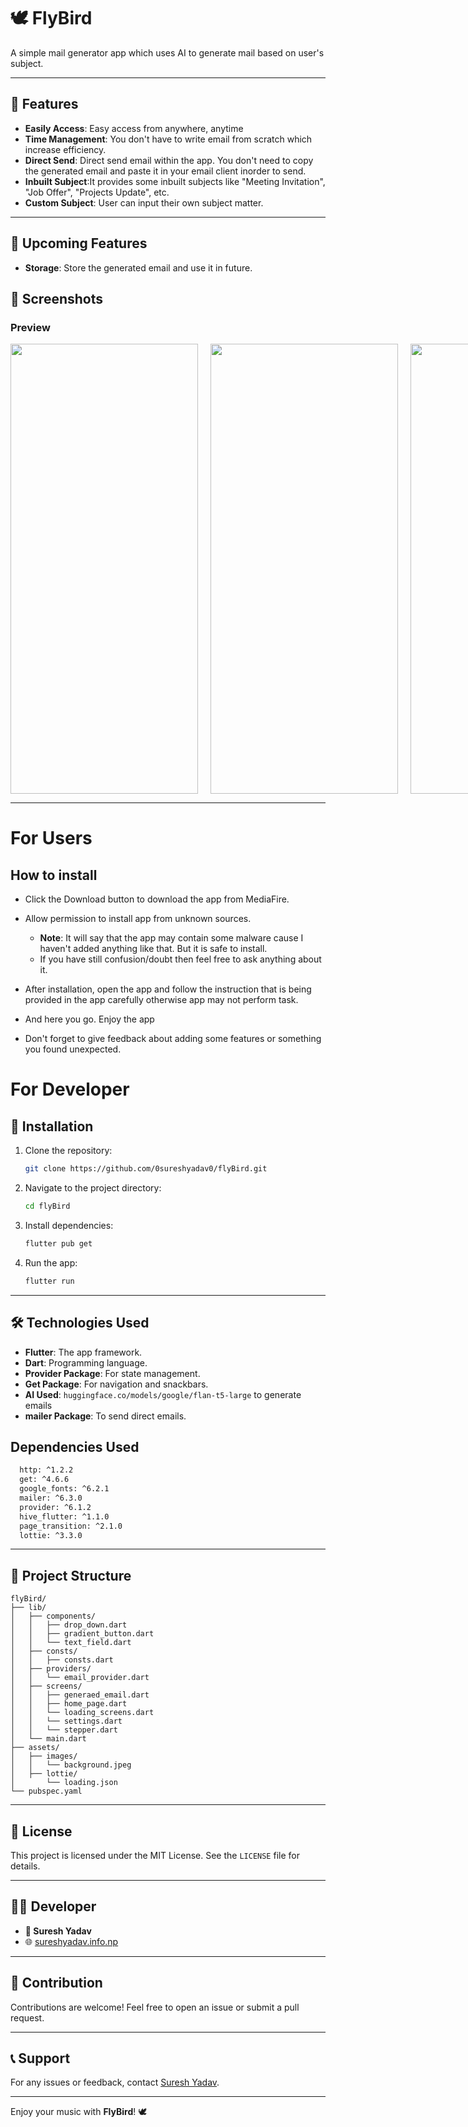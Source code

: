 # 🕊️ FlyBird

A simple mail generator app which uses AI to generate mail based on user's subject.

---

## 🌟 Features

- **Easily Access**: Easy access from anywhere, anytime
- **Time Management**: You don't have to write email from scratch which increase efficiency.
- **Direct Send**: Direct send email within the app. You don't need to copy the generated email and paste it in your email client inorder to send.
- **Inbuilt Subject**:It provides some inbuilt subjects like "Meeting Invitation", "Job Offer", "Projects Update", etc.
- **Custom Subject**: User can input their own subject matter.

---

## 🌟 Upcoming Features

- **Storage**: Store the generated email and use it in future.

## 📱 Screenshots

### Preview

<center>
<div style="display:flex;gap:20px;">
<img src="./assets/images/img1.jpg" height = "720px" width="300px">
<img src="./assets/images/img2.jpg" height = "720px" width="300px">
<img src="./assets/images/img3.jpg" height = "720px" width="300px">
</div>

</center>

---

# For Users

## How to install

- Click the Download button to download the app from MediaFire.
- Allow permission to install app from unknown sources.

  - **Note**: It will say that the app may contain some malware cause I haven't added anything like that. But it is safe to install.
  - If you have still confusion/doubt then feel free to ask anything about it.

- After installation, open the app and follow the instruction that is being provided in the app carefully otherwise app may not perform task.
- And here you go. Enjoy the app
- Don't forget to give feedback about adding some features or something you found unexpected.

# For Developer

## 🚀 Installation

1. Clone the repository:

   ```bash
   git clone https://github.com/0sureshyadav0/flyBird.git
   ```

2. Navigate to the project directory:

   ```bash
   cd flyBird
   ```

3. Install dependencies:

   ```bash
   flutter pub get
   ```

4. Run the app:
   ```bash
   flutter run
   ```

---

## 🛠️ Technologies Used

- **Flutter**: The app framework.
- **Dart**: Programming language.
- **Provider Package**: For state management.
- **Get Package**: For navigation and snackbars.
- **AI Used**: `huggingface.co/models/google/flan-t5-large` to generate emails
- **mailer Package**: To send direct emails.

## Dependencies Used

```bash
  http: ^1.2.2
  get: ^4.6.6
  google_fonts: ^6.2.1
  mailer: ^6.3.0
  provider: ^6.1.2
  hive_flutter: ^1.1.0
  page_transition: ^2.1.0
  lottie: ^3.3.0
```

---

## 📂 Project Structure

```plaintext
flyBird/
├── lib/
│   ├── components/
│   │   ├── drop_down.dart
│   │   ├── gradient_button.dart
│   │   └── text_field.dart
│   ├── consts/
│   │   ├── consts.dart
│   ├── providers/
│   │   └── email_provider.dart
│   ├── screens/
│   │   ├── generaed_email.dart
│   │   ├── home_page.dart
│   │   └── loading_screens.dart
│   │   └── settings.dart
│   │   └── stepper.dart
│   └── main.dart
├── assets/
│   ├── images/
│   │   └── background.jpeg
│   ├── lottie/
│       └── loading.json
└── pubspec.yaml
```

---

## 📄 License

This project is licensed under the MIT License. See the `LICENSE` file for details.

---

## 🧑‍💻 Developer

- **🧔 Suresh Yadav**
- 🌐 [sureshyadav.info.np](http://sureshyadav.info.np)

---

## 🙌 Contribution

Contributions are welcome! Feel free to open an issue or submit a pull request.

---

## 📞 Support

For any issues or feedback, contact [Suresh Yadav](mailto:sureshyadav.info.np@gmail.com).

---

Enjoy your music with **FlyBird**! 🕊️
